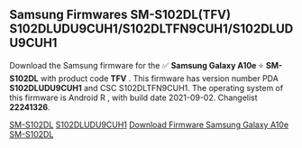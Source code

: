 <h2>Samsung Firmwares SM-S102DL(TFV) S102DLUDU9CUH1/S102DLTFN9CUH1/S102DLUDU9CUH1</h2>
Download the Samsung firmware for the ✅ <strong>Samsung Galaxy A10e </strong> ⭐ <strong>SM-S102DL</strong> with product code <strong>TFV</strong> . This firmware has version number PDA <strong>S102DLUDU9CUH1</strong> and CSC S102DLTFN9CUH1. The operating system of this firmware is Android R , with build date 2021-09-02. Changelist <strong>22241326</strong>.


[SM-S102DL](https://samfirm.shop/samsung/model/SM-S102DL)
[S102DLUDU9CUH1](https://samfirm.shop/samsung/pda/S102DLUDU9CUH1)
[Download Firmware Samsung Galaxy A10e SM-S102DL](https://samfirm.shop/samsung/firmware/451523)
